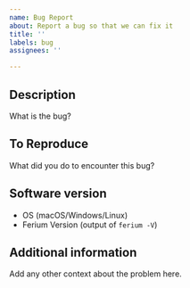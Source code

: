 ```yaml
---
name: Bug Report
about: Report a bug so that we can fix it
title: ''
labels: bug
assignees: ''

---
```


## Description
What is the bug?

## To Reproduce
What did you do to encounter this bug?

## Software version
- OS (macOS/Windows/Linux)
- Ferium Version (output of `ferium -V`)

## Additional information
Add any other context about the problem here.

